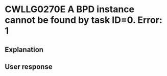 # CWLLG0270E A BPD instance cannot be found by task ID=0.  Error:  1

## Explanation

## User response